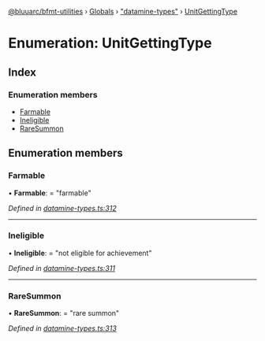 [@bluuarc/bfmt-utilities](../README.md) › [Globals](../globals.md) › ["datamine-types"](../modules/_datamine_types_.md) › [UnitGettingType](_datamine_types_.unitgettingtype.md)

# Enumeration: UnitGettingType

## Index

### Enumeration members

* [Farmable](_datamine_types_.unitgettingtype.md#farmable)
* [Ineligible](_datamine_types_.unitgettingtype.md#ineligible)
* [RareSummon](_datamine_types_.unitgettingtype.md#raresummon)

## Enumeration members

###  Farmable

• **Farmable**: = "farmable"

*Defined in [datamine-types.ts:312](https://github.com/BluuArc/bfmt-utilities/blob/cf39af8/src/datamine-types.ts#L312)*

___

###  Ineligible

• **Ineligible**: = "not eligible for achievement"

*Defined in [datamine-types.ts:311](https://github.com/BluuArc/bfmt-utilities/blob/cf39af8/src/datamine-types.ts#L311)*

___

###  RareSummon

• **RareSummon**: = "rare summon"

*Defined in [datamine-types.ts:313](https://github.com/BluuArc/bfmt-utilities/blob/cf39af8/src/datamine-types.ts#L313)*
